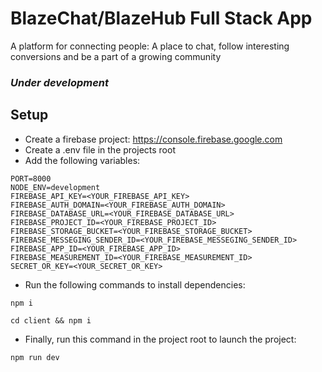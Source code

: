 # BlazeChat/BlazeHub Full Stack App

A platform for connecting people: A place to chat, follow interesting conversions and be a part of a growing community

### _Under development_

## Setup

- Create a firebase project: https://console.firebase.google.com
- Create a .env file in the projects root
- Add the following variables:

```env
PORT=8000
NODE_ENV=development
FIREBASE_API_KEY=<YOUR_FIREBASE_API_KEY>
FIREBASE_AUTH_DOMAIN=<YOUR_FIREBASE_AUTH_DOMAIN>
FIREBASE_DATABASE_URL=<YOUR_FIREBASE_DATABASE_URL>
FIREBASE_PROJECT_ID=<YOUR_FIREBASE_PROJECT_ID>
FIREBASE_STORAGE_BUCKET=<YOUR_FIREBASE_STORAGE_BUCKET>
FIREBASE_MESSEGING_SENDER_ID=<YOUR_FIREBASE_MESSEGING_SENDER_ID>
FIREBASE_APP_ID=<YOUR_FIREBASE_APP_ID>
FIREBASE_MEASUREMENT_ID=<YOUR_FIREBASE_MEASUREMENT_ID>
SECRET_OR_KEY=<YOUR_SECRET_OR_KEY>
```

- Run the following commands to install dependencies:

```
npm i
```

```
cd client && npm i
```

- Finally, run this command in the project root to launch the project:

```
npm run dev
```
